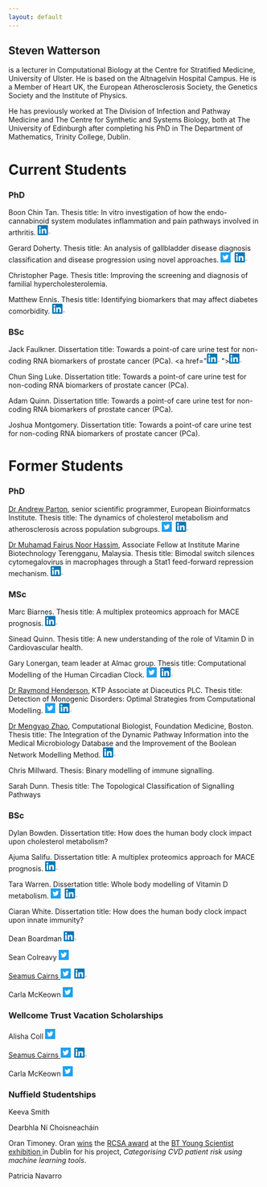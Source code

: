 ```yaml
---
layout: default
---
```

## Steven Watterson 

is a lecturer in Computational Biology at the Centre for Stratified Medicine, University of Ulster. He is based on the Altnagelvin Hospital Campus.  He is a Member of Heart UK, the European Atherosclerosis Society, the Genetics Society and the Institute of Physics. 

He has previously worked at The Division of Infection and Pathway Medicine and The Centre for Synthetic and Systems Biology, both at The University of Edinburgh after completing his PhD in The Department of Mathematics, Trinity College, Dublin.

# Current Students

### PhD

Boon Chin Tan.  Thesis title: In vitro investigation of how the endo-cannabinoid system modulates inflammation and pain pathways involved in arthritis. <a href="https://www.linkedin.com/in/kyle-boon-chin-tan-48bb2654/"><img src="/assets/img/In.png" height="20" width="25"></a>

Gerard Doherty.  Thesis title: An analysis of gallbladder disease diagnosis classification and disease progression using novel approaches. <a href="https://twitter.com/GerardDoherty5"><img src="/assets/img/Twitter_Social_Icon_Square_Color.png" height="20" width="20"></a>&nbsp;&nbsp;<a href="https://www.linkedin.com/in/gerard-doherty-ba10931a/"><img src="/assets/img/In.png" height="20" width="25"></a>

Christopher Page.  Thesis title: Improving the screening and diagnosis of familial hypercholesterolemia.

Matthew Ennis.  Thesis title: Identifying biomarkers that may affect diabetes comorbidity. <a href="https://www.linkedin.com/in/matthew-ennis-7223331a2/"><img src="/assets/img/In.png" height="20" width="25"></a>


### BSc

Jack Faulkner.  Dissertation title: Towards a point-of care urine test for non-coding RNA biomarkers of prostate cancer (PCa). <a href="<a href="https://www.linkedin.com/in/jack-faulkner-82a702203/"><img src="/assets/img/In.png" height="20" width="25"></a>
"><img src="/assets/img/In.png" height="20" width="25"></a>


Chun Sing Luke.  Dissertation title: Towards a point-of care urine test for non-coding RNA biomarkers of prostate cancer (PCa).

Adam Quinn.  Dissertation title: Towards a point-of care urine test for non-coding RNA biomarkers of prostate cancer (PCa).

Joshua Montgomery.  Dissertation title: Towards a point-of care urine test for non-coding RNA biomarkers of prostate cancer (PCa).

# Former Students

### PhD

<a href="https://www.ebi.ac.uk/about/people/andrew-parton">Dr Andrew Parton</a>, senior scientific programmer, European Bioinformatcs Institute.  Thesis title: The dynamics of cholesterol metabolism and atherosclerosis across population subgroups.
 <a href="https://twitter.com/AndrewSParton"><img src="/assets/img/Twitter_Social_Icon_Square_Color.png" height="20" width="20"></a>&nbsp;&nbsp;<a href="https://www.linkedin.com/in/andrew-parton-41741353/"><img src="/assets/img/In.png" height="20" width="25"></a>
 
<a href="http://ppsa.umt.edu.my/?page_id=70&lang=en">Dr Muhamad Fairus Noor Hassim</a>,  Associate Fellow at Institute Marine Biotechnology Terengganu, Malaysia.  Thesis title: Bimodal switch silences cytomegalovirus in macrophages through a Stat1 feed-forward repression mechanism. <a href="https://www.linkedin.com/in/muhamad-fairus-noor-hassim-40aa9951/"><img src="/assets/img/In.png" height="20" width="25"></a>  

### MSc

Marc Biarnes.  Thesis title: A multiplex proteomics approach for MACE prognosis.   <a href="https://www.linkedin.com/in/marc-biarn%C3%A9s-08b35168/"><img src="/assets/img/In.png" height="20" width="25"></a>

Sinead Quinn.  Thesis title: A new understanding of the role of Vitamin D in Cardiovascular health.

Gary Lonergan, team leader at Almac group.  Thesis title: Computational Modelling of the Human Circadian Clock. <a href="https://twitter.com/gaztronica"><img src="/assets/img/Twitter_Social_Icon_Square_Color.png" height="20" width="20"></a>&nbsp;&nbsp;<a href="https://www.linkedin.com/in/gary-lonergan-8aa69611/"><img src="/assets/img/In.png" height="20" width="25"></a>  

<a href="https://pure.qub.ac.uk/portal/en/persons/raymond-henderson(907264ef-8fba-4606-85da-544db8d855e0).html">Dr Raymond Henderson</a>, KTP Associate at Diaceutics PLC.  Thesis title: Detection of Monogenic Disorders: Optimal Strategies from Computational Modelling. <a href="https://twitter.com/RayHen66"><img src="/assets/img/Twitter_Social_Icon_Square_Color.png" height="20" width="20"></a>&nbsp;&nbsp;<a href="https://www.linkedin.com/in/raymondhenderson1/"><img src="/assets/img/In.png" height="20" width="25"></a>

<a href="http://marthlab.github.io/members/mengyao-zhao/">Dr Mengyao Zhao</a>, Computational Biologist, Foundation Medicine, Boston.  Thesis title: The Integration of the Dynamic Pathway Information into the Medical Microbiology Database and the Improvement of the Boolean Network Modelling Method. <a href="https://www.linkedin.com/in/mengyao-zhao-ph-d-9406455/"><img src="/assets/img/In.png" height="20" width="25"></a>

Chris Millward.  Thesis: Binary modelling of immune signalling.

Sarah Dunn.  Thesis title: The Topological Classification of Signalling Pathways

### BSc

Dylan Bowden.  Dissertation title: How does the human body clock impact upon cholesterol metabolism?

Ajuma Salifu.  Dissertation title: A multiplex proteomics approach for MACE prognosis. <a href="https://www.linkedin.com/in/ajuma-salifu-789b15146/"><img src="/assets/img/In.png" height="20" width="25"></a>

Tara Warren.  Dissertation title: Whole body modelling of Vitamin D metabolism. <a href="https://twitter.com/TwarrenT_"><img src="/assets/img/Twitter_Social_Icon_Square_Color.png" height="20" width="20"></a>&nbsp;&nbsp;<a href="https://www.linkedin.com/in/tara-warren-383096129/"><img src="/assets/img/In.png" height="20" width="25"></a>

Ciaran White.  Dissertation title: How does the human body clock impact upon innate immunity?

Dean Boardman <a href="https://www.linkedin.com/in/dean-boardman-87a235162/"><img src="/assets/img/In.png" height="20" width="25"></a>

Sean Colreavy <a href="https://twitter.com/SColreavy"><img src="/assets/img/Twitter_Social_Icon_Square_Color.png" height="20" width="20">

Seamus Cairns  <a href="https://twitter.com/cairns_seamus"><img src="/assets/img/Twitter_Social_Icon_Square_Color.png" height="20" width="20"></a>&nbsp;&nbsp;<a href="https://www.linkedin.com/in/seamus-cairns-053609114/"><img src="/assets/img/In.png" height="20" width="25"></a>

Carla McKeown  <a href="https://twitter.com/CarlaMcKeown"><img src="/assets/img/Twitter_Social_Icon_Square_Color.png" height="20" width="20"></a>

### Wellcome Trust Vacation Scholarships

Alisha Coll <a href="https://twitter.com/alisha_coll"><img src="/assets/img/Twitter_Social_Icon_Square_Color.png" height="20" width="20">

Seamus Cairns  <a href="https://twitter.com/cairns_seamus"><img src="/assets/img/Twitter_Social_Icon_Square_Color.png" height="20" width="20"></a>&nbsp;&nbsp;<a href="https://www.linkedin.com/in/seamus-cairns-053609114/"><img src="/assets/img/In.png" height="20" width="25"></a>

Carla McKeown  <a href="https://twitter.com/CarlaMcKeown"><img src="/assets/img/Twitter_Social_Icon_Square_Color.png" height="20" width="20"></a>

### Nuffield Studentships

Keeva Smith

Dearbhla Ní Choisneacháin

Oran Timoney.  Oran <a href="https://www.facebook.com/205074686360422/videos/2221326311281557/">wins</a> the <a href="http://www.rcsi.ie/index.jsp?p=100&n=110&a=11710">RCSA award</a> at the <a href="http://www.irishnews.com/business/2019/01/15/news/young-scientists-of-the-future-show-their-mettle-at-bt-showpiece-1527756/">BT Young Scientist exhibition </a> in Dublin for his project, *Categorising CVD patient risk using machine learning tools*. 

Patricia Navarro


